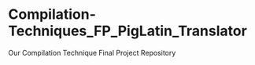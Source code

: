 # Compilation-Techniques_FP_PigLatin_Translator
 Our Compilation Technique Final Project Repository
